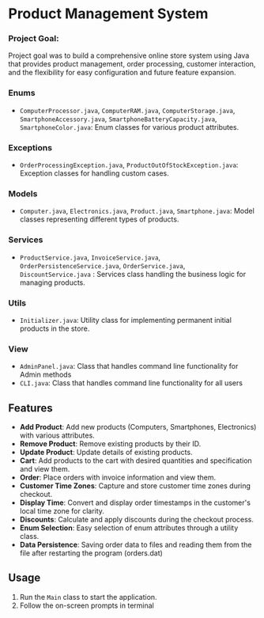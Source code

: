 # Product Management System

### Project Goal: 
Project goal was to build a comprehensive online store system using Java that provides product management, order processing, customer interaction, and the flexibility for easy configuration and future feature expansion.

### Enums

- `ComputerProcessor.java`, `ComputerRAM.java`, `ComputerStorage.java`, `SmartphoneAccessory.java`, `SmartphoneBatteryCapacity.java`, `SmartphoneColor.java`: Enum classes for various product attributes.

### Exceptions

- `OrderProcessingException.java`, `ProductOutOfStockException.java`: Exception classes for handling custom cases.


### Models

- `Computer.java`, `Electronics.java`, `Product.java`, `Smartphone.java`: 
Model classes representing different types of products.

### Services

- `ProductService.java`, `InvoiceService.java`, `OrderPersistenceService.java`, `OrderService.java`, `DiscountService.java` : Services class handling the business logic for managing products.

### Utils

- `Initializer.java`: Utility class for implementing permanent initial products in the store.

### View

- `AdminPanel.java`: Class that handles command line functionality for Admin methods
- `CLI.java`: Class that handles command line functionality for all users

## Features

- **Add Product**: Add new products (Computers, Smartphones, Electronics) with various attributes.
- **Remove Product**: Remove existing products by their ID.
- **Update Product**: Update details of existing products.
- **Cart**: Add products to the cart with desired quantities and specification and view them.
- **Order**: Place orders with invoice information and view them.
- **Customer Time Zones**: Capture and store customer time zones during checkout.
- **Display Time**: Convert and display order timestamps in the customer's local time zone for clarity.
- **Discounts**: Calculate and apply discounts during the checkout process.
- **Enum Selection**: Easy selection of enum attributes through a utility class.
- **Data Persistence**: Saving order data to files and reading them from the file after restarting the program (orders.dat)


## Usage

1. Run the `Main` class to start the application.
2. Follow the on-screen prompts in terminal



